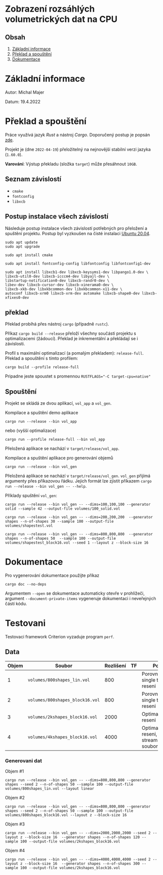 # Zobrazení rozsáhlých volumetrických dat na CPU

## Obsah
1. [Základní informace](#základní-informace)
2. [Překlad a spouštění](#překlad-a-spouštění)
3. [Dokumentace](#dokumentace)

# Základní informace

Autor: Michal Majer

Datum: 19.4.2022

# Překlad a spouštění

Práce využívá jazyk *Rust* a nástroj *Cargo*.
Doporučený postup je popsán [zde](https://www.rust-lang.org/tools/install).

Projekt je (dne `2022-04-19`) přeložitelný na nejnovější stabilní verzi jazyka (`1.60.0`).

**Varování**: Výstup překladu (složka `target`) může přesáhnout `10GB`.

## Seznam závislostí

* `cmake`
* `fontconfig`
* `libxcb`

## Postup instalace všech závislostí

Následuje postup instalace všech závislostí potřebných pro přeložení a spuštění projektu.
Postup byl vyzkoušen na čisté instalaci [Ubuntu 20.04](https://releases.ubuntu.com/20.04/).

```
sudo apt update
sudo apt upgrade
```

```
sudo apt install cmake
```

```
sudo apt install fontconfig-config libfontconfig libfontconfig1-dev
```

```
sudo apt install libxcb1-dev libxcb-keysyms1-dev libpango1.0-dev \
libxcb-util0-dev libxcb-icccm4-dev libyajl-dev \
libstartup-notification0-dev libxcb-randr0-dev \
libev-dev libxcb-cursor-dev libxcb-xinerama0-dev \
libxcb-xkb-dev libxkbcommon-dev libxkbcommon-x11-dev \
autoconf libxcb-xrm0 libxcb-xrm-dev automake libxcb-shape0-dev libxcb-xfixes0-dev
```

## překlad

Překlad probíhá přes nástroj `cargo` (případně `rustc`).

Příkaz `cargo build --release` přeloží všechny součásti projektu s optimalizacemi (žádoucí).
Překlad je inkrementální a překládají se i závislosti.

Profil s maximální optimalizací (a pomalým překladem): `release-full`.
Překlad a spouštění s tímto profilem:
```
cargo build --profile release-full
```

Pripadne jeste spoustet s promennou `RUSTFLAGS="-C target-cpu=native"`

## Spouštění

Projekt se skládá ze dvou aplikací, `vol_app` a `vol_gen`.

Kompilace a spuštění demo aplikace
```
cargo run --release --bin vol_app
```
nebo (vyšší optimalizace)
```
cargo run --profile release-full --bin vol_app
```
Přeložená aplikace se nachází v `target/release/vol_app`.

Kompilace a spuštění aplikace pro generování objemů
```
cargo run --release --bin vol_gen
```
Přeložená aplikace se nachází v `target/release/vol_gen`.
`vol_gen` přijímá argumenty přes příkazovou řádku.
Jejich formát lze zjistit příkazem `cargo run --release --bin vol_gen -- --help`.

Příklady spuštění `vol_gen`:
```
cargo run --release --bin vol_gen -- --dims=100,100,100 --generator solid --sample 42 --output-file volumes/100_solid.vol

cargo run --release --bin vol_gen -- --dims=200,200,200  --generator shapes --n-of-shapes 30 --sample 100 --output-file volumes/shapestest.vol

cargo run --release --bin vol_gen -- --dims=800,800,800  --generator shapes --n-of-shapes 50  --sample 100 --output-file volumes/shapestest_block16.vol --seed 1 --layout z --block-size 16
```

# Dokumentace

Pro vygenerování dokumentace použijte příkaz
```
cargo doc --no-deps
```
Argumentem `--open` se dokumentace automaticky otevře v prohlížeči, argument `--document-private-items` vygeneruje dokumentaci i neveřejných částí kódu.

# Testovani

Testovaci framework Criterion vyzaduje program `perf`.

## Data

| Objem | Soubor | Rozlišení | TF | Popis | 
| ----------- | ---------- | ---------- | ---------- | ---------- |
| 1 | `volumes/800shapes_lin.vol` | 800 |  | Porovnani single thread reseni |
| 2 | `volumes/800shapes_block16.vol` | 800 |  | Porovnani single thread reseni |
| 3 | `volumes/2kshapes_block16.vol` | 2000 |  | Optimalizovane reseni |
| 4 | `volumes/4kshapes_block16.vol` | 4000 |  | Optimalizovane reseni, pouze stream ze souboru |

### Generovani dat

Objem #1
```
cargo run --release --bin vol_gen -- --dims=800,800,800 --generator shapes --seed 2 --n-of-shapes 50 --sample 100 --output-file volumes/800shapes_lin.vol --layout linear
```

Objem #2
```
cargo run --release --bin vol_gen -- --dims=800,800,800 --generator shapes --seed 2 --n-of-shapes 50 --sample 100 --output-file volumes/800shapes_block16.vol --layout z --block-size 16
```

Objem #3
```
cargo run --release --bin vol_gen -- --dims=2000,2000,2000 --seed 2 --layout z --block-size 16  --generator shapes --n-of-shapes 120 --sample 100 --output-file volumes/2kshapes_block16.vol
```

Objem #4
```
cargo run --release --bin vol_gen -- --dims=4000,4000,4000 --seed 2 --layout z --block-size 16  --generator shapes --n-of-shapes 300 --sample 100 --output-file volumes/2kshapes_block16.vol
```